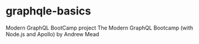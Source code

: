 # graphqle-basics
Modern GraphQL BootCamp project
The Modern GraphQL Bootcamp (with Node.js and Apollo)
by Andrew Mead
